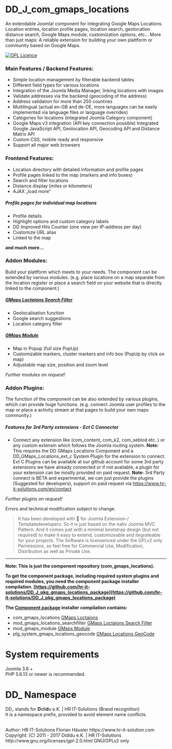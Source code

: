 # DD_J_com_gmaps_locations
An extendable Joomla! component for integrating Google Maps Locations.
Location entries, location profile pages, location search, geolocation distance search, Google Maps module, customization options, etc… More than just maps: A reliable extension for building your own plattform or community based on Google Maps.

[![GPL Licence](https://badges.frapsoft.com/os/gpl/gpl.png?v=102)](https://opensource.org/licenses/GPL-2.0/)  

### Main Features / Backend Features:
- Simple location management by filterable backend tables
- Different field types for various locations
- Integration of the Joomla Media Manager, linking locations with images
- Validate addresses via the backend (geocoding of the address)
- Address validation for more than 250 countries
- Multilingual (actual en-GB and de-DE, more languages can be easily implemented via language files or language overrides)
- Categories for locations (integrated Joomla Category component)
- Google Maps v3 integration (API key connection possible) Integrated Google JavaScript API, Geolocation API, Geocoding API and Distance Matrix API
- Custom CSS, mobile ready and responsive
- Support all major web browsers

### Frontend Features:
- Location directory with detailed information and profile pages
- Profile pages linked to the map (markers and info boxes)
- Search and filter locations
- Distance display (miles or kilometers)
- AJAX „load more“

##### Profile pages for individual map locations
- Profile details
- Highlight options and custom category labels
- DD Improved Hits Counter (one view per IP-address per day)
- Customize URL alias
- Linked to the map

**and much more...**

### Addon Modules:
Build your plattform which meets to your needs. The component can be extended by various modules. (e.g. place locations on a map separate from the location register or place a search field on your website that is directly linked to the component.)

##### [GMaps Loctaions Search Filter](https://github.com/hr-it-solutions/DD_J_mod_gmaps_locations_searchfilter)
- Geolocalisation function
- Google search suggestions
- Location category filter

##### [GMaps Module](https://github.com/hr-it-solutions/DD_J_mod_gmaps_module)
- Map in Popup (full size PopUp)
- Customizable markers, cluster markers and info box (PopUp by click on map)
- Adjustable map size, position and zoom level

*Further modules on request!*

### Addon Plugins:
The function of the component can be also extended by various plugins, which can provide huge functions. (e.g. connect Joomla user profiles to the map or place a activity stream at that pages to build your own maps community.)

##### Features for 3rd Party extensions - Ect C Connector
- Connect any extension like (com_content, com_k2, com_seblod etc..) or any custom extensin which follows the Joomla routing system.
**Note:** This requires the DD GMaps Locations Component and a DD_GMaps_Locations_ext_c System Plugin for the extension to connect.
Ext C Plugins can be available at our github account for some 3rd party extensions we have already connected or if not available, a plugin for your extension can be mostly provided on paid request.
**Note:** 3rd Party connect is BETA and experimental, we can just provide the plugins (Suggested for developers), support on paid request via https://www.hr-it-solutions.com/en/contact

*Further plugins on request!*

Errors and technical modification subject to change.

> It has been developed with :green_heart: for Joomla Extension-/ Templatedevelopers. So it is just based on the nativ Joomla MVC Pattern.
> And it comes just with a minimal bootstrap design (but not required) to make it easy to extend, customizeable and itegrateable for your projects.
> The Software is licensenced under the GPLv2 only Permissions, so feel free for Commercial Use, Modification, Distribution as well as Private Use.

---
**Note: This is just the component repository (com_gmaps_locations).**

**To get the component package, including required system plugins and required modules, you need the component package installer compilation. [https://github.com/hr-it-solutions/DD_J_pkg_gmaps_locations_package](https://github.com/hr-it-solutions/DD_J_pkg_gmaps_locations_package)**

**The [Component package](https://github.com/hr-it-solutions/DD_J_pkg_gmaps_locations_package) installer compilation contains:**

- com_gmaps_locations [GMaps Loctaions](https://github.com/hr-it-solutions/DD_J_com_gmaps_locations)
- mod_gmaps_locations_searchfilter [GMaps Loctaions Search Filter](https://github.com/hr-it-solutions/DD_J_mod_gmaps_locations_searchfilter)
- mod_gmaps_module [GMaps Module](https://github.com/hr-it-solutions/DD_J_mod_gmaps_module)
- plg_system_gmaps_locations_geocode [GMaps Locations GeoCode](https://github.com/hr-it-solutions/DD_J_plg_system_gmaps_locations_geocode)

# System requirements
Joomla 3.6 +                                                                                <br>
PHP 5.6.13 or newer is recommended.

# DD_ Namespace
DD_ stands for  **D**idl**d**u e.K. | HR IT-Solutions (Brand recognition)                   <br>
It is a namespace prefix, provided to avoid element name conflicts.

<br>
Author: HR IT-Solutions Florian Häusler https://www.hr-it-solution.com                      <br>
Copyright: (C) 2011 - 2017 Didldu e.K. | HR IT-Solutions                                    <br>
http://www.gnu.org/licenses/gpl-2.0.html GNU/GPLv2 only
